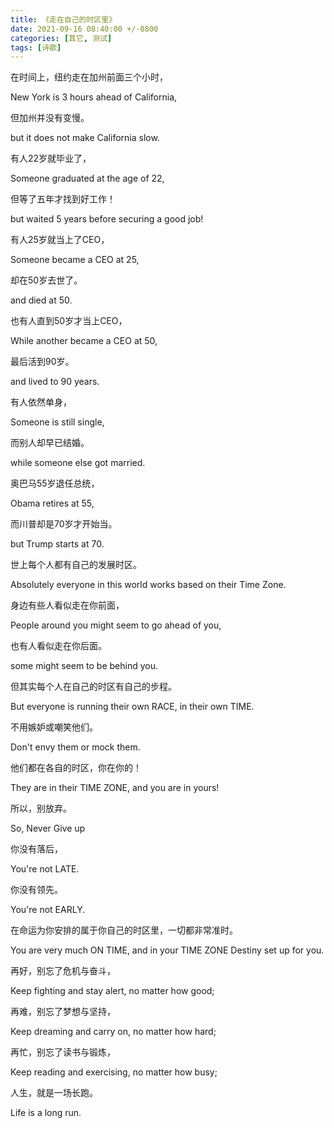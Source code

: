 ```yaml
---
title: 《走在自己的时区里》
date: 2021-09-16 08:40:00 +/-0800
categories: [其它, 测试]
tags: [诗歌]
---
```

在时间上，纽约走在加州前面三个小时，

New York is 3 hours ahead of California,

但加州并没有变慢。

but it does not make California slow.

有人22岁就毕业了，

Someone graduated at the age of 22,

但等了五年才找到好工作！

but waited 5 years before securing a good job!

有人25岁就当上了CEO，

Someone became a CEO at 25,

却在50岁去世了。

and died at 50.

也有人直到50岁才当上CEO，

While another became a CEO at 50,

最后活到90岁。

and lived to 90 years.

有人依然单身，

Someone is still single,

而别人却早已结婚。

while someone else got married.

奥巴马55岁退任总统，

Obama retires at 55,

而川普却是70岁才开始当。

but Trump starts at 70.

世上每个人都有自己的发展时区。

Absolutely everyone in this world works based on their Time Zone.

身边有些人看似走在你前面，

People around you might seem to go ahead of you,

也有人看似走在你后面。

some might seem to be behind you.

但其实每个人在自己的时区有自己的步程。

But everyone is running their own RACE, in their own TIME.

不用嫉妒或嘲笑他们。

Don't envy them or mock them.

他们都在各自的时区，你在你的！

They are in their TIME ZONE, and you are in yours!

所以，别放弃。

So, Never Give up

你没有落后，

You're not LATE.

你没有领先。

You're not EARLY.

在命运为你安排的属于你自己的时区里，一切都非常准时。

You are very much ON TIME, and in your TIME ZONE Destiny set up for you.

再好，别忘了危机与奋斗，

Keep fighting and stay alert, no matter how good;

再难，别忘了梦想与坚持，

Keep dreaming and carry on, no matter how hard;

再忙，别忘了读书与锻炼，

Keep reading and exercising, no matter how busy;

人生，就是一场长跑。

Life is a long run.
